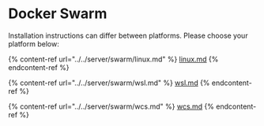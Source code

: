 # Docker Swarm

Installation instructions can differ between platforms. Please choose your platform below:

{% content-ref url="../../server/swarm/linux.md" %}
[linux.md](../../server/swarm/linux.md)
{% endcontent-ref %}

{% content-ref url="../../server/swarm/wsl.md" %}
[wsl.md](../../server/swarm/wsl.md)
{% endcontent-ref %}

{% content-ref url="../../server/swarm/wcs.md" %}
[wcs.md](../../server/swarm/wcs.md)
{% endcontent-ref %}
